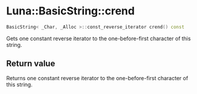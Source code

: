 # Luna::BasicString::crend

```c++
BasicString< _Char, _Alloc >::const_reverse_iterator crend() const
```

Gets one constant reverse iterator to the one-before-first character of this string. 



## Return value
Returns one constant reverse iterator to the one-before-first character of this string. 


